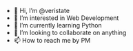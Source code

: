 - 👋 Hi, I’m @veristate
- 👀 I’m interested in Web Development
- 🌱 I’m currently learning Python
- 💞️ I’m looking to collaborate on anything
- 📫 How to reach me by PM

<!---
veristate/veristate is a ✨ special ✨ repository because its `README.md` (this file) appears on your GitHub profile.
You can click the Preview link to take a look at your changes.
--->
